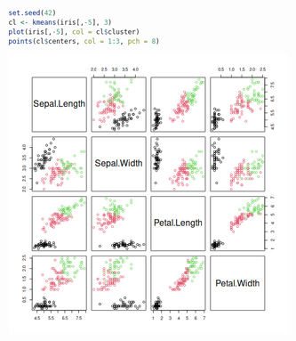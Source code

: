 

``` r
set.seed(42)
cl <- kmeans(iris[,-5], 3)
plot(iris[,-5], col = cl$cluster)
points(cl$centers, col = 1:3, pch = 8)
```

![plot of chunk unnamed-chunk-1](figure/unnamed-chunk-1-1.png)

